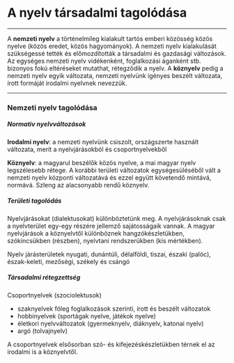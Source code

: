 # A nyelv társadalmi tagolódása
---
A **nemzeti nyelv** a történelmileg kialakult tartós emberi közösség közös nyelve (közös eredet, közös hagyományok). A nemzeti nyelv kialakulását szükségessé tették és előmozdították a társadalmi és gazdasági változások. Az egységes nemzeti nyelv vidékenként, foglalkozási áganként stb. bizonyos fokú eltéréseket mutathat, rétegződik a nyelv. A **köznyelv** pedig a nemzeti nyelv egyik változata, nemzeti nyelvünk igényes beszélt változata, írott formáját irodalmi nyelvnek nevezzük.
***
### Nemzeti nyelv tagolódása
##### Normativ nyelvváltozások
**Irodalmi nyelv**: a nemzeti nyelvünk csiszolt, országszerte használt változata, merít a nyelvjárásokból és csoportnyelvekből

**Köznyelv**: a magyarul beszélők közös nyelve, a mai magyar nyelv legszélesebb rétege. A korábbi területi változatok egységesüléséből vált a nemzeti nyelv központi változatává és ezzel együtt követendő mintává, normává. Szleng az alacsonyabb rendű köznyelv.

##### Területi tagolódás
Nyelvjárásokat (dialektusokat) különböztetünk meg.
A nyelvjárásoknak csak a nyelvterület egy-egy részére jellemző sajátosságaik vannak. A magyar nyelvjárások a köznyelvtől különböznek hangzókészletükben, szókincsükben (részben), nyelvtani rendszerükben (kis mértékben). 

Nyelv járásterületek
nyugati, dunántúli, délalföldi, tiszai, északi (palóc), észak-keleti, mezőségi, székely és csángó 

##### Társadalmi rétegzettség
Csoportnyelvek (szociolektusok)
- szaknyelvek föleg foglalkozások szerinti, írott és beszélt változatok
- hobbinyelvek (sportágak nyelve, játékok nyelve)
- életkori nyelvváltozatok (gyermeknyelv, diáknyelv, katonai nyelv)
- argó (tolvajnyelv)

A csoportnyelvek elsősorban szó- és kifejezéskészletükben térnek el az irodalmi is a köznyelvtől.